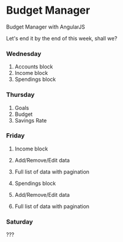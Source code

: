 Budget Manager
==============

Budget Manager with AngularJS

Let's end it by the end of this week, shall we?

### Wednesday
1. Accounts block
2. Income block
3. Spendings block

### Thursday
1. Goals
2. Budget
3. Savings Rate

### Friday
1. Income block
  1. Add/Remove/Edit data
  2. Full list of data with pagination

1. Spendings block
  1. Add/Remove/Edit data
  2. Full list of data with pagination

### Saturday
???
